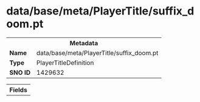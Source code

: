 <h1>data/base/meta/PlayerTitle/suffix_doom.pt</h1><table><tr><th colspan="100%">Metadata</th></tr><tr><td><b>Name</b></td><td>data/base/meta/PlayerTitle/suffix_doom.pt</td></tr><tr><td><b>Type</b></td><td>PlayerTitleDefinition</td></tr><tr><td><b>SNO ID</b></td><td>1429632</td></tr></table>

<table><tr><th colspan="100%">Fields</th></tr></table>

